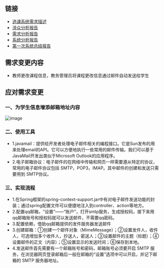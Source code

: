 
## 链接
* [选课系统需求描述](https://github.com/llandll/OO-Course/blob/master/%E4%BD%9C%E4%B8%9A2%EF%BC%9A%E8%AF%BE%E7%A8%8B%E7%AE%A1%E7%90%86%E7%B3%BB%E7%BB%9F.md)
* [涉众分析报告](https://github.com/wcl199343/OO-Course/blob/master/%E4%BD%9C%E4%B8%9A3%EF%BC%9A%E6%B6%89%E4%BC%97%E5%88%86%E6%9E%90%E6%8A%A5%E5%91%8A%20.md)
* [需求分析报告](https://github.com/wcl199343/OO-Course/edit/master/%E4%BD%9C%E4%B8%9A4%EF%BC%9A%E9%9C%80%E6%B1%82%E5%88%86%E6%9E%90%E6%8A%A5%E5%91%8A.md)
* [系统分析报告](https://github.com/wcl199343/OO-Course/blob/master/%E4%BD%9C%E4%B8%9A5%EF%BC%9A%E7%B3%BB%E7%BB%9F%E5%88%86%E6%9E%90.md)
* [第一次系统总结报告](https://github.com/wcl199343/OO-Course/blob/master/%E4%BD%9C%E4%B8%9A7%EF%BC%9A%E7%AC%AC%E4%B8%80%E6%AC%A1%E7%B3%BB%E7%BB%9F%E6%80%BB%E7%BB%93%E6%8A%A5%E5%91%8A/%E8%AF%B4%E6%98%8E%E6%8A%A5%E5%91%8A.md)
## 需求变更内容
* 教师更改课程信息，教务管理员将课程更改信息通过邮件自动发送给学生
## 应对需求变更
### 一、为学生信息增添邮箱地址内容
![image](https://github.com/wcl199343/OO-Course/blob/master/picture/%E9%9C%80%E6%B1%82%E5%8F%98%E6%9B%B4.jpg)
### 二、使用工具
* 1.javamail：提供给开发者处理电子邮件相关的编程接口。它是Sun发布的用来处理email的API。它可以方便地执行一些常用的邮件传输。我们可以基于JavaMail开发出类似于Microsoft Outlook的应用程序。
* 2.电子邮箱协议：电子邮件的在网络中传输和网页一样需要遵从特定的协议，常用的电子邮件协议包括 SMTP，POP3，IMAP。其中邮件的创建和发送只需要用到 SMTP协议。
### 三、实现流程
* 1.在Spring框架的spring-context-support.jar中有对电子邮件发送功能的封装；通过spring配置文件可以便捷地注入到controller、action等地方。
* 2.配置qq邮箱，“设置”——“账户”，打开smtp服务，生成授权码，接下来用qq邮箱账号和授权码就可以发送邮件，不需要qq密码。
* 3.配置依赖，借助qq邮箱提供的发件服务器发送邮件
* 3.创建邮箱：①创建一个邮件对象（MimeMessage）；②设置发件人，收件人，可选增加多个收件人，抄送人，密送人；③设置邮件的主题（标题）；④设置邮件的正文（内容）；⑤设置显示的发送时间；⑥保存到本地。
* 4.发送邮件首先需要有一个邮箱账号和密码，邮箱账号必须要开启 SMTP 服务，在浏览器网页登录邮箱后一般在邮箱的“设置”选项中可以开启，并记下邮箱的 SMTP 服务器地址。
